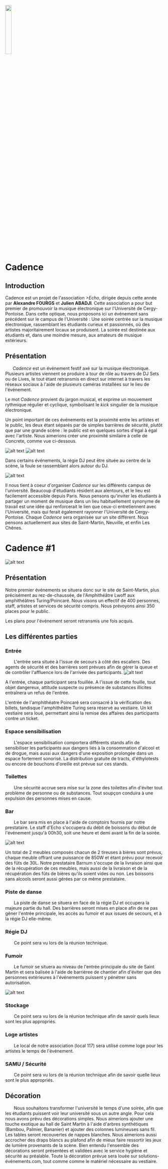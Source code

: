 <img src="https://raw.githubusercontent.com/bdeecho/Chaudiere/master/unnamed.jpg" width=20% />

# Cadence

## Introduction

Cadence est un projet de l'association _>Echo_, dirigée depuis cette année par __Alexandre FOURGS__ et __Julien ABADJI__. Cette association a pour but premier de promouvoir la musique électronique sur l'Université de Cergy-Pontoise. 
Dans cette optique, nous proposons ici un événement sans précédent sur le campus de l'Université : Une soirée centrée sur la musique électronique, rassemblant les étudiants curieux et passionnés, où des artistes majoritairement locaux se produisent.
La soirée est destinée aux étudiants et, dans une moindre mesure, aux amateurs de musique extérieurs. 

## Présentation

&nbsp;&nbsp;&nbsp;&nbsp;&nbsp;&nbsp;_Cadence_ est un événement festif axé sur la musique électronique. Plusieurs artistes viennent se produire à tour de rôle au travers de DJ Sets ou de Lives, le tout étant retransmis en direct sur internet à travers les réseaux sociaux à l'aide de plusieurs caméras installées sur le lieu de l'événement.

Le mot _Cadence_ provient du jargon musical, et exprime un mouvement rythmique régulier et cyclique, symbolisant le _kick_ singulier de la musique électronique.

Un point important de ces événements est la proximité entre les artistes et le public, les deux étant séparés par de simples barrières de sécurité, plutôt que par une grande scène : le public est en quelques sortes d'égal à égal avec l'artiste.
Nous aimerions créer une proximité similaire à celle de Concrete, comme vue ci-dessous.

![alt text](https://github.com/bdeecho/Chaudiere/blob/master/fr-0812-744102-front.jpg "Wood Floor La Concrete Front")
![alt text](https://github.com/bdeecho/Chaudiere/blob/master/image.jpg "Wood Floor La Concrete Back")

Dans certains événements, la régie DJ peut être située au centre de la scène, la foule se rassemblant alors autour du DJ.

![alt text](https://github.com/bdeecho/Chaudiere/blob/master/7b5e016a2c420e6c28e7cc4d170b96e4dc0b15c6.jpeg "Scene 360")

Il nous tient à coeur d'organiser _Cadence_ sur les différents campus de l'université. Beaucoup d'étudiants résident aux alentours, et le lieu est facilement accessible depuis Paris. Nous pensons qu'inviter les étudiants à partager un moment de musique dans un lieu habituellement synonyme de travail est une idée qui renforcerait le lien que ceux-ci entretiennent avec l'Université, mais qui ferait également rayonner l'Université de Cergy-Pontoise. Chaque _Cadence_ sera organisée sur un site différent. Nous pensons actuellement aux sites de Saint-Martin, Neuville, et enfin Les Chênes.


# Cadence #1

![alt text](https://github.com/bdeecho/Chaudiere/blob/master/14455947_10210703573927519_56456848_o.jpg "UCP St Martin")

## Présentation

Notre premier événements se situera donc sur le site de Saint-Martin, plus précisément au rez-de-chaussée, de l'Amphithéâtre Lwoff aux amphithéâtres Turing/Poincaré.
Nous visons un effectif de 400 personnes, staff, artistes et services de sécurité compris. Nous prévoyons ainsi 350 places pour le public.

Les plans pour l'événement seront retransmis une fois acquis.

## Les différentes parties

### Entrée

&nbsp;&nbsp;&nbsp;&nbsp;&nbsp;&nbsp; L'entrée sera située à l'issue de secours à côté des escaliers. Des agents de sécurité et des barrières sont prévues afin de gérer la queue et de contrôler l'affluence lors de l'arrivée des participants.
![alt text](https://github.com/bdeecho/Chaudiere/blob/master/Images/Barriere.jpg "Barrière")

A l'entrée, chaque participant sera fouillée. A l'issue de cette fouille, tout objet dangereux, attitude suspecte ou présence de substances illicites entraînera un refus de l'entrée.

L'entrée de l'amphithéatre Poincaré sera consacré à la vérification des billets, tandisque l'amphithéâtre Turing sera réservé au vestiaire. Un kit vestiaire sera loué, permettant ainsi la remise des affaires des participants contre un ticket.

### Espace sensibilisation


&nbsp;&nbsp;&nbsp;&nbsp;&nbsp;&nbsp; L'espace sensibilisation comportera différents stands afin de sensibiliser les participants aux dangers liés à la consommation d'alcool et de drogue, mais aussi aux dangers d'une exposition prolongée dans un espace fortement sonorisé. La distribution gratuite de tracts, d'éthylotests ou encore de bouchons d'oreille est prévue sur ces stands.

### Toilettes

&nbsp;&nbsp;&nbsp;&nbsp;&nbsp;&nbsp; Une sécurité accrue sera mise sur la zone des toilettes afin d'éviter tout problème de personne ou de substances. Tout soupçon conduira à une expulsion des personnes mises en cause.

### Bar

&nbsp;&nbsp;&nbsp;&nbsp;&nbsp;&nbsp; Le bar sera mis en place à l'aide de comptoirs fournis par notre prestataire. Le staff d'Echo s'occupera du débit de boissons du début de l'événement jusqu'à 00h30, soit une heure et demi avant la fin de la soirée.

![alt text](https://github.com/bdeecho/Chaudiere/blob/master/Images/tireuses.png "Tireuses à bière")

Un total de 2 meubles composés chacun de 2 tireuses à bières sont prévus, chaque meuble offrant une puissance de 850W et étant prévu pour recevoir des fûts de 30L. 
Notre prestataire Barnum s'occupe de la livraison ainsi que de la récupération de ces meubles, mais aussi de la livraison et de la récupération des fûts de bières qu'ils soient vides ou non. Les boissons sans alcools seront aussi gérées par ce même prestataire.

### Piste de danse

&nbsp;&nbsp;&nbsp;&nbsp;&nbsp;&nbsp; La piste de danse se situera en face de la régie DJ et occupera la majeure partie du hall. Des barrières seront mises en place afin de ne pas gêner l'entrée principale, les accès au fumoir et aux issues de secours, et à la régie DJ elle-même.

### Régie DJ

&nbsp;&nbsp;&nbsp;&nbsp;&nbsp;&nbsp; Ce point sera vu lors de la réunion technique.

### Fumoir

&nbsp;&nbsp;&nbsp;&nbsp;&nbsp;&nbsp; Le fumoir se situera au niveau de l'entrée principale du site de Saint Martin et sera balisée à l'aide de barrièree de chantier afin d'éviter que des personnes extérieures à l'événements puissent y pénétrer sans autorisation.

![alt text](https://github.com/bdeecho/Chaudiere/blob/master/Images/cloture.jpg "Cloture")


### Stockage

&nbsp;&nbsp;&nbsp;&nbsp;&nbsp;&nbsp; Ce point sera vu lors de la réunion technique afin de savoir quels lieux sont les plus appropriés.

### Loge artistes

&nbsp;&nbsp;&nbsp;&nbsp;&nbsp;&nbsp; Le local de notre association (local 117) sera utilisé comme loge pour les artistes le temps de l'événement.

### SAMU / Sécurité

&nbsp;&nbsp;&nbsp;&nbsp;&nbsp;&nbsp; Ce point sera vu lors de la réunion technique afin de savoir quelle lieux sont le plus appropriés.

## Décoration

&nbsp;&nbsp;&nbsp;&nbsp;&nbsp;&nbsp; Nous souhaitons transformer l'université le temps d'une soirée, afin que les étudiants puissent voir leur université sous un autre angle. Pour cela nous avons prévu des décorations simples.
Nous aimerions ajouter une touche exotique au hall de Saint Martin à l'aide d'arbres synthétiques (Bambou, Palmier, Bananier) et ajouter des colonnes lumineuses sans fil. Les tables seront recouvertes de nappes blanches. Nous aimerions aussi accrocher des draps blancs au plafond afin de mieux faire ressortir les jeux de lumière provenants de la scène.
Bien entendu l'ensemble des décorations seront présentées et validées avec le service hygiène et sécurité au préalable.
Toute la décoration prévue sera louée sur solutions-événements.com, tout comme comme le matériel nécessaire au vestiaire. 
